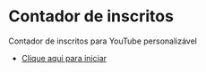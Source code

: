 # Contador de inscritos
Contador de inscritos para YouTube personalizável

* [Clique aqui para iniciar](https://josejefferson.github.io/contador-de-inscritos/)
